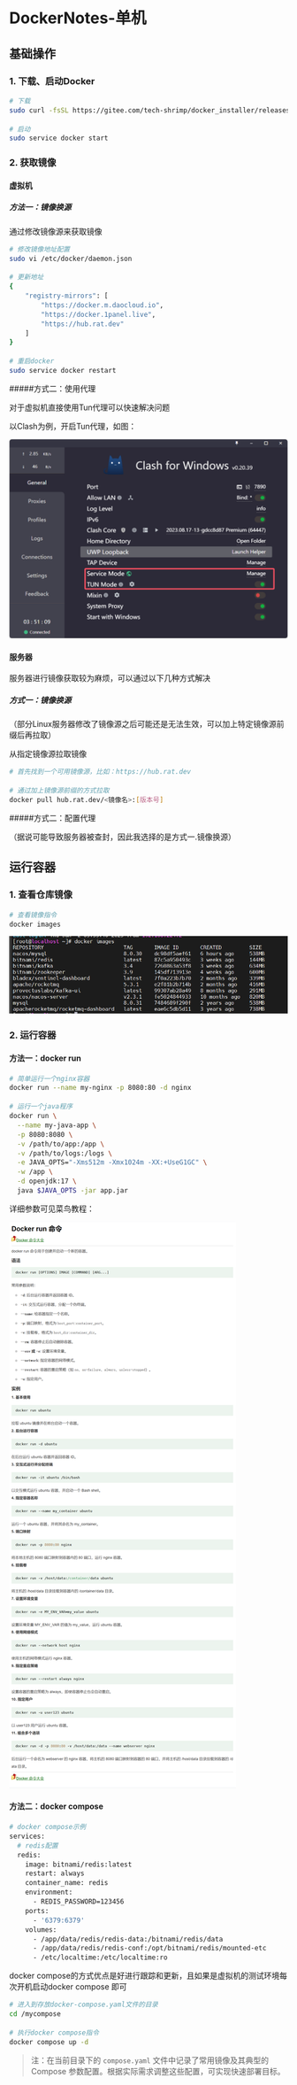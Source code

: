 # DockerNotes-单机

## 基础操作

### 1. 下载、启动Docker

```bash
# 下载
sudo curl -fsSL https://gitee.com/tech-shrimp/docker_installer/releases/download/latest/linux.sh| bash -s docker --mirror Aliyun

# 启动
sudo service docker start
```

### 2. 获取镜像

#### 虚拟机

##### 方法一：镜像换源

通过修改镜像源来获取镜像

```bash
# 修改镜像地址配置
sudo vi /etc/docker/daemon.json

# 更新地址
{
    "registry-mirrors": [
        "https://docker.m.daocloud.io",
        "https://docker.1panel.live",
        "https://hub.rat.dev"
    ]
}

# 重启docker
sudo service docker restart
```

#####方式二：使用代理

对于虚拟机直接使用Tun代理可以快速解决问题

以Clash为例，开启Tun代理，如图：

![image-20250102201240059](./images/image-20250102201240059.png)

#### 服务器

服务器进行镜像获取较为麻烦，可以通过以下几种方式解决

##### 方式一：镜像换源

（部分Linux服务器修改了镜像源之后可能还是无法生效，可以加上特定镜像源前缀后再拉取）

从指定镜像源拉取镜像

```bash
# 首先找到一个可用镜像源，比如：https://hub.rat.dev

# 通过加上镜像源前缀的方式拉取
docker pull hub.rat.dev/<镜像名>:[版本号]
```

#####方式二：配置代理

（据说可能导致服务器被查封，因此我选择的是方式一.镜像换源）

## 运行容器

### 1. 查看仓库镜像

```bash
# 查看镜像指令
docker images
```

![image-20250102204656933](./images/image-20250102204656933.png)

### 2. 运行容器

#### 方法一：docker run

```bash
# 简单运行一个nginx容器
docker run --name my-nginx -p 8080:80 -d nginx

# 运行一个java程序
docker run \
  --name my-java-app \
  -p 8080:8080 \
  -v /path/to/app:/app \
  -v /path/to/logs:/logs \
  -e JAVA_OPTS="-Xms512m -Xmx1024m -XX:+UseG1GC" \
  -w /app \
  -d openjdk:17 \
  java $JAVA_OPTS -jar app.jar
```

详细参数可见菜鸟教程：

![image-20250102205024127](./images/image-20250102205024127.png)

#### 方法二：docker compose

```bash
# docker compose示例
services:
  # redis配置
  redis:
    image: bitnami/redis:latest
    restart: always
    container_name: redis
    environment:
      - REDIS_PASSWORD=123456
    ports:
      - '6379:6379'
    volumes:
      - /app/data/redis/redis-data:/bitnami/redis/data
      - /app/data/redis/redis-conf:/opt/bitnami/redis/mounted-etc
      - /etc/localtime:/etc/localtime:ro
```

docker compose的方式优点是好进行跟踪和更新，且如果是虚拟机的测试环境每次开机启动docker compose 即可

```bash
# 进入到存放docker-compose.yaml文件的目录
cd /mycompose

# 执行docker compose指令
docker compose up -d
```

> 注：在当前目录下的 `compose.yaml` 文件中记录了常用镜像及其典型的 Compose 参数配置。根据实际需求调整这些配置，可实现快速部署目标。
